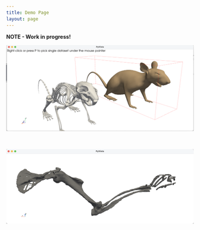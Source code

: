 ```yaml
---
title: Demo Page
layout: page
---
```


<b>NOTE - Work in progress!</b>

<p align="centre"><img width="600" src="assets/images/Rodents.png"/></p>

<p>&nbsp;</p>

<p align="centre"><img width="600" src="assets/images/forelimb.png"/></p>